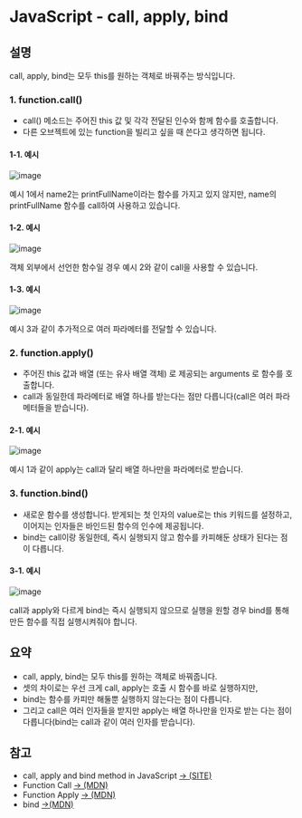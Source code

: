 # JavaScript - call, apply, bind

## 설명

call, apply, bind는 모두 this를 원하는 객체로 바꿔주는 방식입니다.

### 1. function.call()

- call() 메소드는 주어진 this 값 및 각각 전달된 인수와 함께 함수를 호출합니다.
- 다른 오브젝트에 있는 function을 빌리고 싶을 때 쓴다고 생각하면 됩니다.

#### 1-1. 예시

![image](https://user-images.githubusercontent.com/47317129/145251960-34ef5ea4-a8a4-4acf-a095-e61043cb4ee2.png)

예시 1에서 name2는 printFullName이라는 함수를 가지고 있지 않지만, name의 printFullName 함수를 call하여 사용하고 있습니다.

#### 1-2. 예시

![image](https://user-images.githubusercontent.com/47317129/145252475-4ae54e20-6b47-415c-9714-4fe7e55c27a2.png)

객체 외부에서 선언한 함수일 경우 예시 2와 같이 call을 사용할 수 있습니다.

#### 1-3. 예시

![image](https://user-images.githubusercontent.com/47317129/145252721-d24a2bce-d323-4ee6-a7fa-ff1379d673c1.png)

예시 3과 같이 추가적으로 여러 파라메터를 전달할 수 있습니다.

### 2. function.apply()

- 주어진 this 값과 배열 (또는 유사 배열 객체) 로 제공되는 arguments 로 함수를 호출합니다.
- call과 동일한데 파라메터로 배열 하나를 받는다는 점만 다릅니다(call은 여러 파라메터들을 받습니다).

#### 2-1. 예시

![image](https://user-images.githubusercontent.com/47317129/145253114-47e6e5c8-e933-4ba3-b5e5-4ee4a99730dc.png)

예시 1과 같이 apply는 call과 달리 배열 하나만을 파라메터로 받습니다.

### 3. function.bind()

- 새로운 함수를 생성합니다. 받게되는 첫 인자의 value로는 this 키워드를 설정하고, 이어지는 인자들은 바인드된 함수의 인수에 제공됩니다.
- bind는 call이랑 동일한데, 즉시 실행되지 않고 함수를 카피해둔 상태가 된다는 점이 다릅니다.

#### 3-1. 예시

![image](https://user-images.githubusercontent.com/47317129/145252876-e847e670-da7f-487b-aad3-3dc7cf8b7f65.png)

call과 apply와 다르게 bind는 즉시 실행되지 않으므로 실행을 원할 경우 bind를 통해 만든 함수를 직접 실행시켜줘야 합니다.

## 요약

- call, apply, bind는 모두 this를 원하는 객체로 바꿔줍니다.
- 셋의 차이로는 우선 크게 call, apply는 호출 시 함수를 바로 실행하지만,
- bind는 함수를 카피만 해둘뿐 실행하지 않는다는 점이 다릅니다.
- 그리고 call은 여러 인자들을 받지만 apply는 배열 하나만을 인자로 받는 다는 점이 다릅니다(bind는 call과 같이 여러 인자를 받습니다).

## 참고

- call, apply and bind method in JavaScript [→ (SITE)](https://www.youtube.com/watch?v=75W8UPQ5l7k&t=32s)
- Function Call [→ (MDN)](https://developer.mozilla.org/ko/docs/Web/JavaScript/Reference/Global_Objects/Function/call)
- Function Apply [→ (MDN)](https://developer.mozilla.org/ko/docs/Web/JavaScript/Reference/Global_Objects/Function/apply)
- bind [→(MDN)](https://developer.mozilla.org/ko/docs/Web/JavaScript/Reference/Global_Objects/Function/bind)

